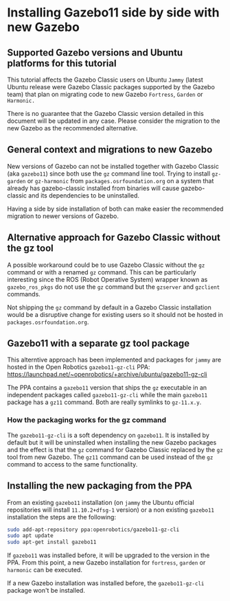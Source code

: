 # Installing Gazebo11 side by side with new Gazebo

## Supported Gazebo versions and Ubuntu platforms for this tutorial

This tutorial affects the Gazebo Classic users on Ubuntu `Jammy` (latest
Ubuntu release were Gazebo Classic packages supported by the Gazebo team)
that plan on migrating code to new Gazebo `Fortress`, `Garden` or `Harmonic.`

There is no guarantee that the Gazebo Classic version detailed in this document
will be updated in any case. Please consider the migration to the new Gazebo
as the recommended alternative.

## General context and migrations to new Gazebo

New versions of Gazebo can not be installed together with Gazebo Classic 
(aka `gazebo11`) since both use the `gz` command line tool. Trying to 
install `gz-garden` or `gz-harmonic` from `packages.osrfoundation.org` 
on a system that already has gazebo-classic installed from binaries 
will cause gazebo-classic and its dependencies to be uninstalled.

Having a side by side installation of both can make easier the recommended
migration to newer versions of Gazebo.

## Alternative approach for Gazebo Classic without the gz tool

A possible workaround could be to use Gazebo Classic without the `gz`
command or with a renamed `gz` command. This can be particularly
interesting since the ROS (Robot Operative System) wrapper known as
`gazebo_ros_pkgs` do not use the `gz` command but the `gzserver` and
`gzclient` commands.

Not shipping the `gz` command by default in a Gazebo Classic installation
would be a disruptive change for existing users so it should not be hosted in
`packages.osrfoundation.org`.

## Gazebo11 with a separate gz tool package

This alterntive approach has been implemented and packages for `jammy` are
hosted in the Open Robotics `gazebo11-gz-cli` PPA:
https://launchpad.net/~openrobotics/+archive/ubuntu/gazebo11-gz-cli

The PPA contains a `gazebo11` version that ships the `gz` executable in
an independent packages called `gazebo11-gz-cli` while the main `gazebo11`
package has a `gz11` command. Both are really symlinks to `gz-11.x.y`.

### How the packaging works for the gz command

The `gazebo11-gz-cli` is a soft dependency on `gazebo11`. It is installed
by default but it will be uninstalled when installing the new Gazebo 
packages and the effect is that the `gz` command for Gazebo Classic replaced 
by the `gz` tool from new Gazebo. The `gz11` command can be used instead of
the `gz` command to access to the same functionality.

## Installing the new packaging from the PPA

From an existing `gazebo11` installation (on `jammy` the Ubuntu official
repositories will install `11.10.2+dfsg-1` version) or a non existing
`gazebo11` installation the steps are the following:

```bash
sudo add-apt-repository ppa:openrobotics/gazebo11-gz-cli
sudo apt update
sudo apt-get install gazebo11
```

If `gazebo11` was installed before, it will be upgraded to the version in the
PPA. From this point, a new Gazebo installation for `fortress`, `garden` or
`harmonic` can be executed.

If a new Gazebo installation was installed before, the `gazebo11-gz-cli` package
won't be installed.
